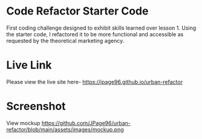 # Code Refactor Starter Code
First coding challenge designed to exhibit skills learned over lesson 1. Using the starter code, I refactored it to be more functional and accessible as requested by the theoretical marketing agency. 

# Live Link
Please view the live site here-
https://jpage96.github.io/urban-refactor

# Screenshot
View mockup
https://github.com/JPage96/urban-refactor/blob/main/assets/images/mockup.png